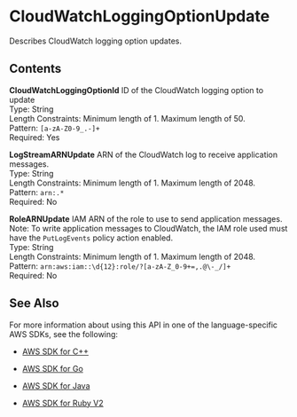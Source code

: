 # CloudWatchLoggingOptionUpdate<a name="API_CloudWatchLoggingOptionUpdate"></a>

Describes CloudWatch logging option updates\.

## Contents<a name="API_CloudWatchLoggingOptionUpdate_Contents"></a>

 **CloudWatchLoggingOptionId**   <a name="analytics-Type-CloudWatchLoggingOptionUpdate-CloudWatchLoggingOptionId"></a>
ID of the CloudWatch logging option to update  
Type: String  
Length Constraints: Minimum length of 1\. Maximum length of 50\.  
Pattern: `[a-zA-Z0-9_.-]+`   
Required: Yes

 **LogStreamARNUpdate**   <a name="analytics-Type-CloudWatchLoggingOptionUpdate-LogStreamARNUpdate"></a>
ARN of the CloudWatch log to receive application messages\.  
Type: String  
Length Constraints: Minimum length of 1\. Maximum length of 2048\.  
Pattern: `arn:.*`   
Required: No

 **RoleARNUpdate**   <a name="analytics-Type-CloudWatchLoggingOptionUpdate-RoleARNUpdate"></a>
IAM ARN of the role to use to send application messages\. Note: To write application messages to CloudWatch, the IAM role used must have the `PutLogEvents` policy action enabled\.  
Type: String  
Length Constraints: Minimum length of 1\. Maximum length of 2048\.  
Pattern: `arn:aws:iam::\d{12}:role/?[a-zA-Z_0-9+=,.@\-_/]+`   
Required: No

## See Also<a name="API_CloudWatchLoggingOptionUpdate_SeeAlso"></a>

For more information about using this API in one of the language\-specific AWS SDKs, see the following:

+  [AWS SDK for C\+\+](http://docs.aws.amazon.com/goto/SdkForCpp/kinesisanalytics-2015-08-14/CloudWatchLoggingOptionUpdate) 

+  [AWS SDK for Go](http://docs.aws.amazon.com/goto/SdkForGoV1/kinesisanalytics-2015-08-14/CloudWatchLoggingOptionUpdate) 

+  [AWS SDK for Java](http://docs.aws.amazon.com/goto/SdkForJava/kinesisanalytics-2015-08-14/CloudWatchLoggingOptionUpdate) 

+  [AWS SDK for Ruby V2](http://docs.aws.amazon.com/goto/SdkForRubyV2/kinesisanalytics-2015-08-14/CloudWatchLoggingOptionUpdate) 